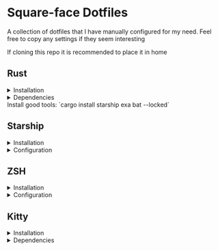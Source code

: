 # Square-face Dotfiles
A collection of dotfiles that I have manually configured for my need.
Feel free to copy any settings if they seem interesting

If cloning this repo it is recommended to place it in home






## Rust
<details>
<summary>Installation</summary>
Rustup install script `curl --proto '=https' --tlsv1.2 -sSf https://sh.rustup.rs | sh`

</details>

<details>
    <summary>Dependencies</summary>
Some linux distros don't come preinstalled with all the required dependencies.
Here are some distros and the command required to install them

### Fedora
`sudo dnf install gcc`

</details>
Install good tools: `cargo install starship exa bat --locked`





## Starship

<details>
<summary>Installation</summary>
Installed using the operating systems package manager.

</details>

<details>
    <summary>Configuration</summary>

### Environment variable
add `export STARSHIP_CONFIG=~/.dotfiles/starship.toml` to your .zshrc/.bashrc file (set by default in `./zshrc`).

If necessary, replace the path to the actual path to `./starship.toml`

</details>





## ZSH

<details>
<summary>Installation</summary>
Install using the operating systems package manager

</details>


<details>
    <summary>Configuration</summary>

### Set as shell
run `chsh -s $(which zsh)`

### Symlink
`ln -s ~/.dotfiles/zshrc ~/.zshrc`

</details>





## Kitty
<details>
<summary>Installation</summary>
Install using the operating systems package manager

</details>

<details>
    <summary>Dependencies</summary>

### Fonts
- Fira Code Nerd Font
    - Installed like any other system font

<details>
    <summary>Configuration</summary>

### Symlink
`ln -s ~/.dotfiles/kitty.conf ~/.config/kitty/kitty.conf`

</details>





## ncspot

<details>
<summary>Installation</summary>

### Cargo
```
cargo install ncspot --features cover
```

</details>

<details>
    <summary>Configuration</summary>

### Symlink
`ln -s ./ncspot.toml ~/.config/ncspot/config.toml`

</details>





## Tmux

<details>
<summary>Installation</summary>
Installed using the operating systems package manager.

</details>

<details>
    <summary>Configuration</summary>

### Symlink
`ln -s ./tmux.conf ~/.config/tmux/tmux.conf`

### Post install
Run `tmux` and hit the `<prefix>` followed by `I` (capital) to install all plugins and reload tmux 

</details>





## Hyprland

<details>
<summary>Installation</summary>
Installed using the operating systems package manager.

</details>

<details>
    <summary>Configuration</summary>

### Symlink
`ln -s ~/.dotfiles/hyprland.conf ~/.config/hypr/hyprland.conf`

### Select Hyprland when logging in

</details>

